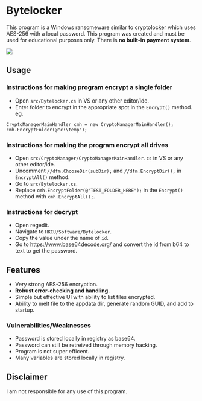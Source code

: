 # Bytelocker

This program is a Windows ransomeware similar to cryptolocker which uses AES-256 with a local password. This program was created and must be used for educational purposes only. There is **no built-in payment system**.

![](https://github.com/xp4xbox/Bytelocker/blob/master/img.png)


## Usage

### Instructions for making program encrypt a single folder
 * Open `src/Bytelocker.cs` in VS or any other editor/ide.
 * Enter folder to encrypt in the appropriate spot in the `Encrypt()` method. eg. 
 
 ```
 CryptoManagerMainHandler cmh = new CryptoManagerMainHandler();
 cmh.EncryptFolder(@"c:\temp");
 ```
 
### Instructions for making the program encrypt all drives
  * Open `src/CryptoManager/CryptoManagerMainHandler.cs` in VS or any other editor/ide.
  * Uncomment `//dfm.ChooseDir(subDir);` and `//dfm.EncryptDir();` in `EncryptAll()` method.
  * Go to `src/Bytelocker.cs`.
  * Replace `cmh.EncryptFolder(@"TEST_FOLDER_HERE");` in the `Encrypt()` method with `cmh.EncryptAll();`.
  
### Instructions for decrypt
  * Open regedit.
  * Navigate to `HKCU/Software/Bytelocker`.
  * Copy the value under the name of `id`.
  * Go to https://www.base64decode.org/ and convert the id from b64 to text to get the password.

## Features
 * Very strong AES-256 encryption.
 * **Robust error-checking and handling.**
 * Simple but effective UI with ability to list files encrypted.
 * Ability to melt file to the appdata dir, generate random GUID, and add to startup.

### Vulnerabilities/Weaknesses
 * Password is stored locally in registry as base64.
 * Password can still be retreived through memory hacking.
 * Program is not super efficent.
 * Many variables are stored locally in registry.
 
## Disclaimer

I am not responsible for any use of this program.
